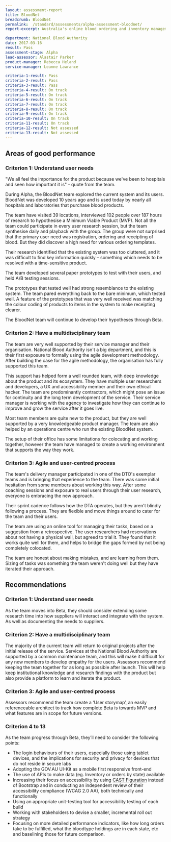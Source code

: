 ```yaml
---
layout: assessment-report
title: BloodNet				
breadcrumb: BloodNet		
permalink:	/standard/assessments/alpha-assessment-bloodnet/
report-excerpt: Australia's online blood ordering and inventory management system. BloodNet is a web-based system that allows staff in health facilities across Australia to order blood and blood products in a standardised way and to do so, quickly, easily and securely from the Australian Red Cross Blood Service (Blood Service).

department: National Blood Authority			
date: 2017-03-16
result: Pass
assessment-stage: Alpha
lead-assessor: Alastair Parker
product-manager: Rebecca Heland
service-manager: Leanne Lawrance

criteria-1-result: Pass
criteria-2-result: Pass
criteria-3-result: Pass
criteria-4-result: On track
criteria-5-result: On track
criteria-6-result: On track
criteria-7-result: On track
criteria-8-result: On track
criteria-9-result: On track
criteria-10-result: On track
criteria-11-result: On track
criteria-12-result: Not assessed
criteria-13-result: Not assessed
---
```

## Areas of good performance

### Criterion 1: Understand user needs

"We all feel the importance for the product because we've been to hospitals and seen how important it is" - quote from the team.

During Alpha, the BloodNet team explored the current system and its users. BloodNet was developed 10 years ago and is used today by nearly all hospitals and laboratories that purchase blood products.

The team have visited 39 locations, interviewed 102 people over 187 hours of research to hypothesise a Minimum Viable Product (MVP). Not all the team could participate in every user research session, but the team synthesise daily and playback with the group. The group were not surprised that the primary user need was registration, ordering and receipting of blood. But they did discover a high need for various ordering templates.

Their research identified that the existing system was too cluttered, and it was difficult to find key information quickly – something which needs to be resolved with a time-sensitive product.

The team developed several paper prototypes to test with their users, and held A/B testing sessions.

The prototypes that tested well had strong resemblance to the existing system. The team pared everything back to the bare minimum, which tested well. A feature of the prototypes that was very well received was matching the colour coding of products to items in the system to make receipting clearer.

The BloodNet team will continue to develop their hypotheses through Beta.

### Criterion 2: Have a multidisciplinary team

The team are very well  supported by their service manager and their organisation. National Blood Authority isn't a big department, and this is their first exposure to formally using the agile development methodology.  After building the case for the agile methodology, the organisation has fully supported this team.

This support has helped form a well rounded team, with deep knowledge about the product and its ecosystem. They have multiple user researchers and developers, a UX and accessibility member and their own ethical hacker. The team are predominantly contractors, which might pose an issue for continuity and the long term development of the service. Their service manager is working with the agency to investigate how they can continue to improve and grow the service after it goes live.

Most team members are quite new to the product, but they are well supported by a very knowledgeable product manager. The team are also helped by an operations centre who run the existing BloodNet system.

The setup of their office has some limitations for colocating and working together, however the team have managed to create a working environment that supports the way they work. 

### Criterion 3: Agile and user-centred process

The team's delivery manager participated in one of the DTO's exemplar teams and is bringing that experience to the team. There was some initial hesitation from some members about working this way. After some coaching sessions and exposure to real users through their user research, everyone is embracing the new approach.

Their sprint cadence follows how the DTA operates, but they aren't blindly following a process. They are flexible and move things around to cater for the team and their users.

The team are using an online tool for managing their tasks, based on a suggestion from a retrospective. The user researchers had reservations about not having a physical wall, but agreed to trial it. They found that it works quite well for them, and helps to bridge the gaps formed by not being completely colocated.

The team are honest about making mistakes, and are learning from them. Sizing of tasks was something the team weren't doing well but they have iterated their approach.

## Recommendations

### Criterion 1: Understand user needs

As the team moves into Beta, they should consider  extending some research time into how suppliers will interact and integrate with the system. As well as documenting the needs to suppliers.

### Criterion 2: Have a multidisciplinary team

The majority of the current team will return to original projects after the initial release of the service. Services at the National Blood Authority are supported by a common maintenance team, and this will make it difficult for any new members to develop empathy for the users.  Assessors recommend keeping the team together for as long as possible after launch. This will help keep institutional knowledge and research findings with the product but also provide a platform to learn and iterate the product.

### Criterion 3: Agile and user-centred process

Assessors recommend the team create a ‘User storymap’, an easily referenceable architect to track how complete Beta is towards MVP and what features are in scope for future versions.

### Criterion 4 to 13

As the team progress through Beta, they’ll need to consider the following points: 

- The login behaviours of their users, especially those using tablet devices, and the implications for security and privacy for devices that do not reside in secure labs 
- Adopting the GOV.AU UI-Kit as a mobile first responsive front-end 
- The use of APIs to make data (eg. Inventory or orders by state) available
- Increasing their focus on accessibility by using [CAST Figuration](http://aem.cast.org/creating/cast-figuration.html#.WNsnWKJ97fZ) instead of Bootstrap and in conducting an independent review of their accessibility compliance (WCAG 2.0 AA), both technically and functionally 
- Using an appropriate unit-testing tool for accessibility testing of each build 
- Working with stakeholders to devise a smaller, incremental roll out strategy
- Focusing on more detailed performance indicators, like how long orders take to be fulfilled, what the bloodtype holdings are in each state, etc and baselining those for future comparison. 
